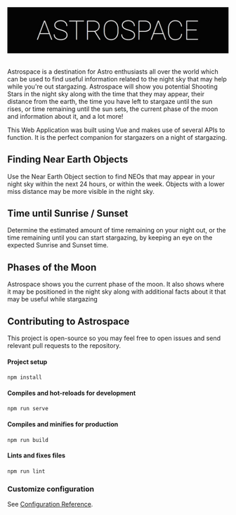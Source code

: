
<a align="center" href="https://astrospace.netlify.com">
<img src="https://raw.githubusercontent.com/nathanielmathew/astro/master/src/assets/markdown.JPG?token=AFJ7P3KNXLDXQ736NACWBTS73OEBU" alt="ASTROSPACE" >
</a>

##

Astrospace is a destination for Astro enthusiasts all over the world which can be used to find useful information related to the night sky that may help while you're out stargazing. Astrospace will show you potential Shooting Stars in the night sky along with the time that they may appear, their distance from the earth, the time you have left to stargaze until the sun rises, or time remaining until the sun sets, the current phase of the moon and information about it, and a lot more!

This Web Application was built using Vue and makes use of several APIs to function. It is the perfect companion for stargazers on a night of stargazing.

## Finding Near Earth Objects
Use the Near Earth Object section to find NEOs that may appear in your night sky within the next 24 hours, or within the week. Objects with a lower miss distance may be more visible in the night sky.

## Time until Sunrise / Sunset
Determine the estimated amount of time remaining on your night out, or the time remaining until you can start stargazing, by keeping an eye on the expected Sunrise and Sunset time.

## Phases of the Moon
Astrospace shows you the current phase of the moon. It also shows where it may be positioned in the night sky along with additional facts about it that may be useful while stargazing

## Contributing to Astrospace

This project is open-source so you may feel free to open issues and send relevant pull requests to the repository.

#### Project setup
```
npm install
```

#### Compiles and hot-reloads for development
```
npm run serve
```

#### Compiles and minifies for production
```
npm run build
```

#### Lints and fixes files
```
npm run lint
```

### Customize configuration
See [Configuration Reference](https://cli.vuejs.org/config/).
